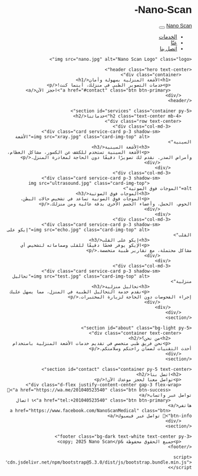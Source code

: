 # Nano-Scan-
<!DOCTYPE html>
<html lang="ar">
<head>
    <meta charset="UTF-8">
    <meta name="viewport" content="width=device-width, initial-scale=1.0">
    <title>Nano Scan - الأشعة المنزلية</title>
    <link rel="stylesheet" href="https://cdn.jsdelivr.net/npm/bootstrap@5.3.0/dist/css/bootstrap.min.css">
    <style>
        body {
            font-family: 'Tajawal', sans-serif;
            direction: rtl;
            text-align: right;
        }
        .hero {
            background: url('https://source.unsplash.com/1600x900/?medical,scan') no-repeat center;
            background-size: cover;
            height: 60vh;
            display: flex;
            align-items: center;
            color: white;
            text-shadow: 2px 2px 10px rgba(0,0,0,0.7);
        }
        .hero h1 {
            font-size: 3rem;
        }
        .service-card {
            transition: 0.3s;
        }
        .service-card:hover {
            transform: scale(1.05);
        }
        .logo {
            display: block;
            margin: 20px auto;
            width: 150px;
        }
    </style>
</head>
<body>
    <nav class="navbar navbar-expand-lg navbar-dark bg-dark">
        <div class="container">
            <a class="navbar-brand" href="#">Nano Scan</a>
            <button class="navbar-toggler" type="button" data-bs-toggle="collapse" data-bs-target="#navbarNav">
                <span class="navbar-toggler-icon"></span>
            </button>
            <div class="collapse navbar-collapse" id="navbarNav">
                <ul class="navbar-nav ms-auto">
                    <li class="nav-item"><a class="nav-link" href="#services">الخدمات</a></li>
                    <li class="nav-item"><a class="nav-link" href="#about">عنّا</a></li>
                    <li class="nav-item"><a class="nav-link" href="#contact">اتصل بنا</a></li>
                </ul>
            </div>
        </div>
    </nav>

    <img src="nano.jpg" alt="Nano Scan Logo" class="logo">

    <header class="hero text-center">
        <div class="container">
            <h1>الأشعة المنزلية بسهولة وأمان</h1>
            <p>خدمات التصوير الطبي في منزلك، أينما كنت!</p>
            <a href="#contact" class="btn btn-primary">احجز الآن</a>
        </div>
    </header>

    <section id="services" class="container py-5">
        <h2 class="text-center mb-4">خدماتنا</h2>
        <div class="row text-center">
            <div class="col-md-3">
                <div class="card service-card p-3 shadow-sm">
                    <img src="xray.jpg" class="card-img-top" alt="الأشعة السينية">
                    <h3>الأشعة السينية</h3>
                    <p>الأشعة السينية تستخدم للكشف عن الكسور، مشاكل العظام، وأمراض الصدر. نقدم لك تصويرًا دقيقًا دون الحاجة لمغادرة المنزل.</p>
                </div>
            </div>
            <div class="col-md-3">
                <div class="card service-card p-3 shadow-sm">
                    <img src="ultrasound.jpg" class="card-img-top" alt="الموجات فوق الصوتية">
                    <h3>الموجات فوق الصوتية</h3>
                    <p>الموجات فوق الصوتية تساعد في تشخيص حالات البطن، الحوض، الحمل، وأعضاء الجسم الأخرى بدقة عالية ومن منزلك.</p>
                </div>
            </div>
            <div class="col-md-3">
                <div class="card service-card p-3 shadow-sm">
                    <img src="echo.jpg" class="card-img-top" alt="إيكو على القلب">
                    <h3>إيكو على القلب</h3>
                    <p>الإيكو يوفر فحصًا دقيقًا للقلب وصماماته لتشخيص أي مشاكل محتملة، مع تقارير طبية متخصصة.</p>
                </div>
            </div>
            <div class="col-md-3">
                <div class="card service-card p-3 shadow-sm">
                    <img src="test.jpg" class="card-img-top" alt="تحاليل منزلية">
                    <h3>تحاليل منزلية</h3>
                    <p>نقدم خدمة التحاليل الطبية في المنزل، مما يسهل عليك إجراء الفحوصات دون الحاجة لزيارة المختبرات.</p>
                </div>
            </div>
        </div>
    </section>

    <section id="about" class="bg-light py-5">
        <div class="container text-center">
            <h2>من نحن؟</h2>
            <p>نحن فريق طبي متخصص في تقديم خدمات الأشعة المنزلية باستخدام أحدث التقنيات لضمان راحتكم وسلامتكم.</p>
        </div>
    </section>

    <section id="contact" class="container py-5 text-center">
        <h2>اتصل بنا</h2>
        <p>تواصل معنا لحجز موعدك الآن!</p>
        <div class="d-flex justify-content-center gap-3 flex-wrap">
            <a href="https://wa.me/201040523540" class="btn btn-success">📩 تواصل عبر واتساب</a>
            <a href="tel:+201040523540" class="btn btn-primary">📞 اتصال هاتفي</a>
            <a href="https://www.facebook.com/NanoScanMedical" class="btn btn-info">📘 تواصل عبر فيسبوك</a>
        </div>
    </section>

    <footer class="bg-dark text-white text-center py-3">
        <p>جميع الحقوق محفوظة &copy; 2025 Nano Scan</p>
    </footer>

    <script src="https://cdn.jsdelivr.net/npm/bootstrap@5.3.0/dist/js/bootstrap.bundle.min.js"></script>
</body>
</html>
